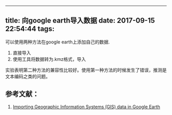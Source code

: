 
---
title: 向google earth导入数据
date: 2017-09-15 22:54:44
tags:
---
        

可以使用两种方法在google earth上添加自己的数据.
1. 直接导入
2. 使用工具将数据转为.kmz格式，导入

实验表明第二种方法的兼容性比较好。使用第一种方法的时候发生了错误，推测是文本编码之类的问题。

## 参考文献：
1. [Importing Geographic Information Systems (GIS) data in Google Earth](https://www.google.com/earth/outreach/tutorials/importgis.html)